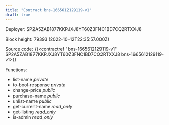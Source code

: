 ```yaml
---
title: "Contract bns-1665612129119-v1"
draft: true
---
```

Deployer: SP2A5ZAB1877KKPJXJ8YT60Z3FNC1BD7CQ2RTXXJ8


 



Block height: 79393 (2022-10-12T22:35:57.000Z)

Source code: {{<contractref "bns-1665612129119-v1" SP2A5ZAB1877KKPJXJ8YT60Z3FNC1BD7CQ2RTXXJ8 bns-1665612129119-v1>}}

Functions:

* list-name _private_
* to-bool-response _private_
* change-price _public_
* purchase-name _public_
* unlist-name _public_
* get-current-name _read_only_
* get-listing _read_only_
* is-admin _read_only_

